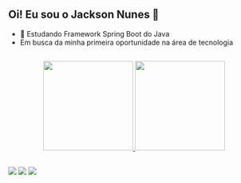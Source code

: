 ## Oi! Eu sou o Jackson Nunes 👋

- 🌱 Estudando Framework Spring Boot do Java
- Em busca da minha primeira oportunidade na área de tecnologia

##

<div align="center">
  <a href="https://github.com/jaconunes">
  <img height="180em" src="https://github-readme-stats.vercel.app/api?username=jaconunes&show_icons=true&theme=onedark&include_all_commits=true&count_private=true"/>
  <img height="180em" src="https://github-readme-stats.vercel.app/api/top-langs/?username=jaconunes&layout=compact&langs_count=7&theme=onedark"/>
</div>

##

<div> 
  <a href="https://instagram.com/jaconunes" target="_blank"><img src="https://img.shields.io/badge/-Instagram-%23E4405F?style=for-the-badge&logo=instagram&logoColor=white" target="_blank"></a>
  <a href = "mailto:jacksonnunes.bnu@gmail.com"><img src="https://img.shields.io/badge/-Gmail-%23333?style=for-the-badge&logo=gmail&logoColor=white" target="_blank"></a>
  <a href="https://www.linkedin.com/in/jaconunes" target="_blank"><img src="https://img.shields.io/badge/-LinkedIn-%230077B5?style=for-the-badge&logo=linkedin&logoColor=white" target="_blank"></a> 
 
</div>


